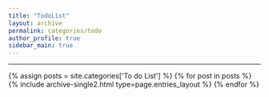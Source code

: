 ```yaml
---
title: "TodoList"
layout: archive
permalink: categories/todo
author_profile: true
sidebar_main: true
---
```


<!-- 공백이 포함되어 있는 카테고리 이름의 경우 site.categories.['a b c'] 이런식으로! -->

***

{% assign posts = site.categories['To do List'] %}
{% for post in posts %} {% include archive-single2.html type=page.entries_layout %} {% endfor %}